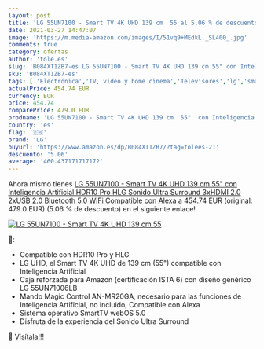 ```yaml
---
layout: post
title: 'LG 55UN7100 - Smart TV 4K UHD 139 cm  55 al 5.06 % de descuento'
date: 2021-03-27 14:47:07
image: 'https://m.media-amazon.com/images/I/51vq9+MEdkL._SL400_.jpg'
comments: true
category: ofertas
author: 'tole.es'
slug: 'B084XT1ZB7-es LG 55UN7100 - Smart TV 4K UHD 139 cm 55" con Inteligencia...'
sku: 'B084XT1ZB7-es'
tags: [ 'Electrónica','TV, vídeo y home cinema','Televisores','lg','smart','tv', ]
actualPrice: 454.74 EUR
currency: EUR
price: 454.74
comparePrice: 479.0 EUR
prodname: 'LG 55UN7100 - Smart TV 4K UHD 139 cm  55"  con Inteligencia Artificial  HDR10 Pro  HLG  Sonido Ultra Surround  3xHDMI 2.0  2xUSB 2.0  Bluetooth 5.0  WiFi  Compatible con Alexa'
country: 'es'
flag: '🇪🇸'
brand: 'LG'
buyurl: 'https://www.amazon.es/dp/B084XT1ZB7/?tag=tolees-21'
descuento: '5.06'
average: '460.437171717172'
---
```


Ahora mismo tienes [LG 55UN7100 - Smart TV 4K UHD 139 cm  55"  con Inteligencia Artificial  HDR10 Pro  HLG  Sonido Ultra Surround  3xHDMI 2.0  2xUSB 2.0  Bluetooth 5.0  WiFi  Compatible con Alexa](https://www.amazon.es/dp/B084XT1ZB7/?tag=tolees-21) a 454.74 EUR (original: 479.0 EUR) (5.06 %  de descuento) en el siguiente enlace!

[![LG 55UN7100 - Smart TV 4K UHD 139 cm  55](https://m.media-amazon.com/images/I/51vq9+MEdkL._SL400_.jpg)](https://www.amazon.es/dp/B084XT1ZB7/?tag=tolees-21)

🔎:

- Compatible con HDR10 Pro y HLG
- LG UHD, el Smart TV 4K UHD de 139 cm (55") compatible con Inteligencia Artificial
- Caja reforzada para Amazon (certificación ISTA 6) con diseño genérico LG 55UN71006LB
- Mando Magic Control AN-MR20GA, necesario para las funciones de Inteligencia Artificial, no incluido, Compatible con Alexa
- Sistema operativo SmartTV webOS 5.0
- Disfruta de la experiencia del Sonido Ultra Surround

[🛒 Visítala!!!](https://www.amazon.es/dp/B084XT1ZB7/?tag=tolees-21)
